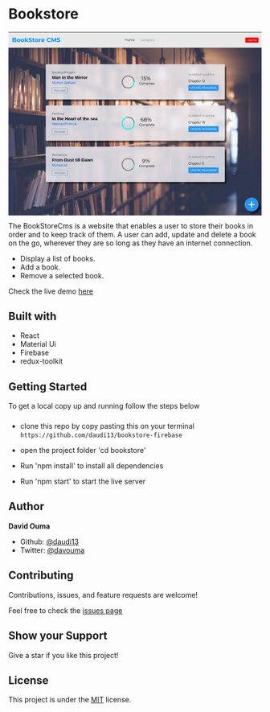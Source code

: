# Bookstore

![](./public/booksto.jpeg)
The BookStoreCms is a website that enables a user to store their books in order and to keep track of them. A user can add, update and delete a book on the go, wherever they are so long as they have an internet connection.

- Display a list of books.
- Add a book.
- Remove a selected book.

Check the live demo [here](https://bookstorecms.vercel.app/)


## Built with
- React
- Material Ui
- Firebase
- redux-toolkit

## Getting Started
To get a local copy up and running follow the steps below

### 
- clone this repo by copy pasting this on your terminal ``https://github.com/daudi13/bookstore-firebase``

- open the project folder 'cd bookstore'
- Run 'npm install' to install all dependencies
- Run 'npm start' to start the live server

## Author
**David Ouma**
- Github: [@daudi13](https://github.com/daudi13/)
- Twitter: [@davouma](https://github.com/daudi13/)

## Contributing
Contributions, issues, and feature requests are welcome!

Feel free to check the [issues page](https://github.com/daudi13/bookstore-firebase/issues)

## Show your Support
Give a star if you like this project!


## License
This project is under the [MIT](./LICENSE) license.

